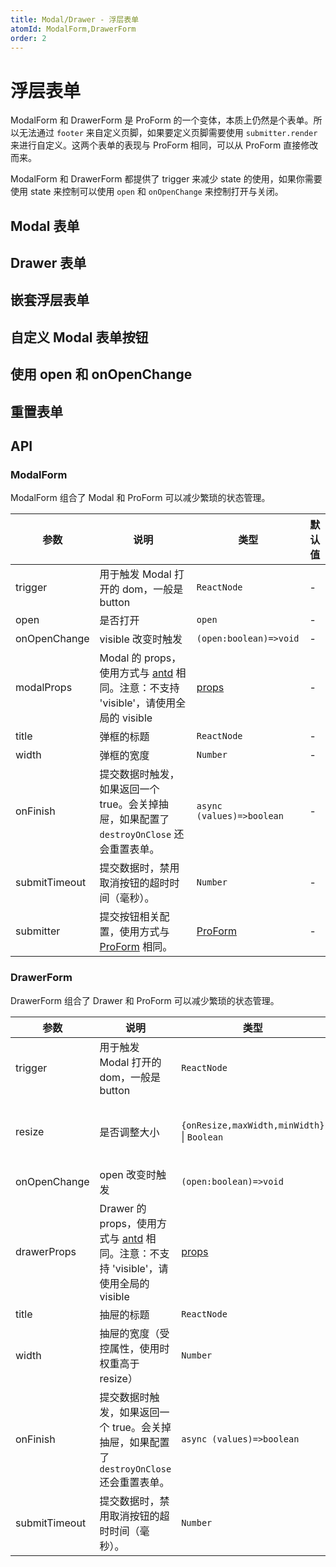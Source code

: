 ```yaml
---
title: Modal/Drawer - 浮层表单
atomId: ModalForm,DrawerForm
order: 2
---
```


# 浮层表单

ModalForm 和 DrawerForm 是 ProForm 的一个变体，本质上仍然是个表单。所以无法通过 `footer` 来自定义页脚，如果要定义页脚需要使用 `submitter.render` 来进行自定义。这两个表单的表现与 ProForm 相同，可以从 ProForm 直接修改而来。

ModalForm 和 DrawerForm 都提供了 trigger 来减少 state 的使用，如果你需要使用 state 来控制可以使用 `open` 和 `onOpenChange` 来控制打开与关闭。

## Modal 表单

<code src="../../../../demos/form/ModalForm/modal-form.tsx"  background="var(--main-bg-color)" title="Modal 表单"></code>

## Drawer 表单

<code src="../../../../demos/form/ModalForm/drawer-form.tsx"  background="var(--main-bg-color)" title="Drawer 表单"></code>

## 嵌套浮层表单

<code src="../../../../demos/form/ModalForm/drawer-form-nested.tsx" debug  background="var(--main-bg-color)" title="Drawer Forms"></code>

## 自定义 Modal 表单按钮

<code src="../../../../demos/form/ModalForm/modal-form-submitter.tsx"  background="var(--main-bg-color)" title="自定义 Modal 表单按钮"></code>

## 使用 open 和 onOpenChange

<code src="../../../../demos/form/ModalForm/visible-on-visible-change.tsx"  background="var(--main-bg-color)" title="使用 open 和 onOpenChange"></code>

## 重置表单

<code src="../../../../demos/form/ModalForm/modal-form-reset.tsx"  background="var(--main-bg-color)" title="重置表单"></code>

## API

### ModalForm

ModalForm 组合了 Modal 和 ProForm 可以减少繁琐的状态管理。

| 参数 | 说明 | 类型 | 默认值 |
| --- | --- | --- | --- |
| trigger | 用于触发 Modal 打开的 dom，一般是 button | `ReactNode` | - |
| open | 是否打开 | `open` | - |
| onOpenChange | visible 改变时触发 | `(open:boolean)=>void` | - |
| modalProps | Modal 的 props，使用方式与 [antd](https://ant.design/components/modal-cn/) 相同。注意：不支持 'visible'，请使用全局的 visible | [props](https://ant.design/components/modal-cn/#API) | - |
| title | 弹框的标题 | `ReactNode` | - |
| width | 弹框的宽度 | `Number` | - |
| onFinish | 提交数据时触发，如果返回一个 true。会关掉抽屉，如果配置了 `destroyOnClose` 还会重置表单。 | `async (values)=>boolean` | - |
| submitTimeout | 提交数据时，禁用取消按钮的超时时间（毫秒）。 | `Number` | - |
| submitter | 提交按钮相关配置，使用方式与 [ProForm](https://procomponents.ant.design/components/form) 相同。 | [ProForm](https://procomponents.ant.design/components/form) | - |

### DrawerForm

DrawerForm 组合了 Drawer 和 ProForm 可以减少繁琐的状态管理。

| 参数 | 说明 | 类型 | 默认值 |
| --- | --- | --- | --- |
| trigger | 用于触发 Modal 打开的 dom，一般是 button | `ReactNode` | - |
| resize | 是否调整大小 | `{onResize,maxWidth,minWidth}` \| `Boolean` | { onResize: () => { }, maxWidth: window\.innerWidth \* 0.8, minWidth: 300} |
| onOpenChange | open 改变时触发 | `(open:boolean)=>void` | - |
| drawerProps | Drawer 的 props，使用方式与 [antd](https://ant.design/components/drawer-cn/) 相同。注意：不支持 'visible'，请使用全局的 visible | [props](https://ant.design/components/drawer-cn/#API) | - |
| title | 抽屉的标题 | `ReactNode` | - |
| width | 抽屉的宽度（受控属性，使用时权重高于 resize） | `Number` | - |
| onFinish | 提交数据时触发，如果返回一个 true。会关掉抽屉，如果配置了 `destroyOnClose` 还会重置表单。 | `async (values)=>boolean` | - |
| submitTimeout | 提交数据时，禁用取消按钮的超时时间（毫秒）。 | `Number` | - |
